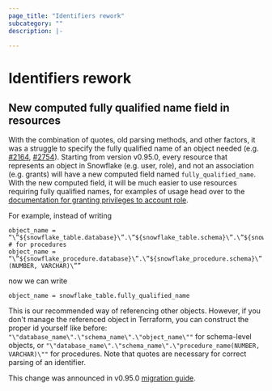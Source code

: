 ```yaml
---
page_title: "Identifiers rework"
subcategory: ""
description: |-

---
```

# Identifiers rework

## New computed fully qualified name field in resources

With the combination of quotes, old parsing methods, and other factors, it was a struggle to specify the fully qualified name of an object needed (e.g. [#2164](https://github.com/Snowflake-Labs/terraform-provider-snowflake/issues/2164), [#2754](https://github.com/Snowflake-Labs/terraform-provider-snowflake/issues/2754)). Starting from version v0.95.0, every resource that represents an object in Snowflake (e.g. user, role), and not an association (e.g. grants) will have a new computed field named `fully_qualified_name`. With the new computed field, it will be much easier to use resources requiring fully qualified names, for examples of usage head over to the [documentation for granting privileges to account role](https://registry.terraform.io/providers/Snowflake-Labs/snowflake/latest/docs/resources/grant_privileges_to_account_role).

For example, instead of writing

```
object_name = “\”${snowflake_table.database}\”.\”${snowflake_table.schema}\”.\”${snowflake_table.name}\””
# for procedures
object_name = “\”${snowflake_procedure.database}\”.\”${snowflake_procedure.schema}\”.\”${snowflake_procedure.name}(NUMBER, VARCHAR)\””
```

now we can write

```
object_name = snowflake_table.fully_qualified_name
```

This is our recommended way of referencing other objects. However, if you don't manage the referenced object in Terraform, you can construct the proper id yourself like before: `"\"database_name\".\"schema_name\".\"object_name\""` for schema-level objects, or `"\"database_name\".\"schema_name\".\"procedure_name(NUMBER, VARCHAR)\""` for procedures. Note that quotes are necessary for correct parsing of an identifier.

This change was announced in v0.95.0 [migration guide](https://github.com/Snowflake-Labs/terraform-provider-snowflake/blob/main/MIGRATION_GUIDE.md#new-fully_qualified_name-field-in-the-resources).

<!--- TODO: fill the rest of the document -->
